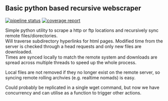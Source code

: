 ## Basic python based recursive webscraper

[![pipeline status](https://bear.cira.colostate.edu/abrammer/web_scraper/badges/master/pipeline.svg)](https://bear.cira.colostate.edu/abrammer/web_scraper/commits/master)
[![coverage report](https://bear.cira.colostate.edu/abrammer/web_scraper/badges/master/coverage.svg)](https://bear.cira.colostate.edu/abrammer/web_scraper/commits/master)


Simple python utility to scrape a http or ftp locations and recursively sync remote files/diorectories.  
Will traverse subdirectory hyperlinks for html pages. 
Modified time from the server is checked through a head requests and only new files are downloaded.  
Times are synced locally to match the remote system and downloads are spread across multiple threads to speed up the whole process. 

Local files are not removed if they no longer exist on the remote server, so syncing remote rolling archvies (e.g. realtime nomads) is easy.  

Could probably be replicated in a single wget command, but now we have concurrency and can utilise as a function to trigger other actions.  

